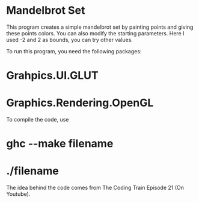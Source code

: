 # Mandelbrot Set

This program creates a simple mandelbrot set by painting points and giving these points colors.
You can also modify the starting parameters. Here I used -2 and 2 as bounds, you can try other values.

To run this program, you need the following packages:

# Grahpics.UI.GLUT
# Graphics.Rendering.OpenGL

To compile the code, use 

# ghc --make filename
# ./filename

The idea behind the code comes from The Coding Train Episode 21 (On Youtube). 
